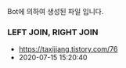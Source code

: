 Bot에 의하여 생성된 파일 입니다. 
### LEFT JOIN, RIGHT JOIN 
- https://taxijjang.tistory.com/76 
- 2020-07-15 15:20:40 
